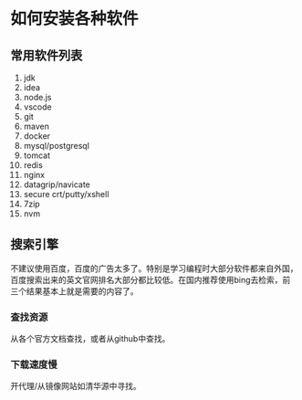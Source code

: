 # 如何安装各种软件

## 常用软件列表

1. jdk
2. idea
3. node.js
4. vscode
5. git
6. maven
7. docker
8. mysql/postgresql
9. tomcat
10. redis
11. nginx
12. datagrip/navicate
13. secure crt/putty/xshell
14. 7zip
15. nvm

## 搜索引擎

不建议使用百度，百度的广告太多了。特别是学习编程时大部分软件都来自外国，百度搜索出来的英文官网排名大部分都比较低。在国内推荐使用bing去检索，前三个结果基本上就是需要的内容了。

### 查找资源

从各个官方文档查找，或者从github中查找。

### 下载速度慢

开代理/从镜像网站如清华源中寻找。
